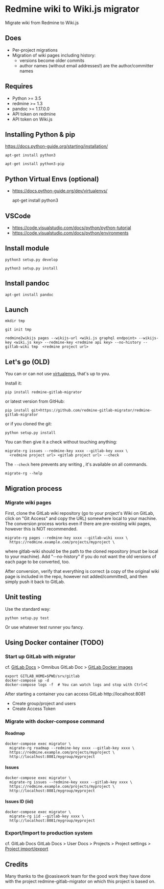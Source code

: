 Redmine wiki to Wiki.js migrator
================================



Migrate wiki from Redmine to Wiki.js

Does
----

- Per-project migrations
- Migration of wiki pages including history:
  - versions become older commits
  - author names (without email addresses!) are the author/committer names

Requires
--------

- Python >= 3.5
- redmine >= 1.3
- pandoc >= 1.17.0.0
- API token on redmine
- API token on Wiki.js



## Installing Python & pip

https://docs.python-guide.org/starting/installation/

    apt-get install python3

    apt-get install python3-pip

## Python Virtual Envs (optional)

* https://docs.python-guide.org/dev/virtualenvs/

    apt-get install python3

## VSCode 

* https://code.visualstudio.com/docs/python/python-tutorial
* https://code.visualstudio.com/docs/python/environments

## Install module

    python3 setup.py develop

    python3 setup.py install


## Install pandoc

    apt-get install pandoc


## Launch

    mkdir tmp

    git init tmp

    redmine2wikijs pages --wikijs-url <wiki.js graphql endpoint> --wikijs-key <wiki.js key> --redmine-key <redmine api key> --no-history --gitlab-wiki tmp  <redmine project url>

Let's go (OLD)
---------------

You can or can not use
[virtualenvs](http://docs.python-guide.org/en/latest/dev/virtualenvs/), that's
up to you.

Install it:

    pip install redmine-gitlab-migrator

or latest version from GitHub:

    pip install git+https://github.com/redmine-gitlab-migrator/redmine-gitlab-migrator

or if you cloned the git:

    python setup.py install

You can then give it a check without touching anything:

    migrate-rg issues --redmine-key xxxx --gitlab-key xxxx \
      <redmine project url> <gitlab project url> --check

The `--check` here prevents any writing , it's available on all
commands.

    migrate-rg --help

Migration process
-----------------

### Migrate wiki pages

First, clone the GitLab wiki repository (go to your project's Wiki on GitLab,
click on "Git Access" and copy the URL) somewhere local to your machine. The
conversion process works even if there are pre-existing wiki pages, however
this is NOT recommended.

    migrate-rg pages --redmine-key xxxx --gitlab-wiki xxxx \
      https://redmine.example.com/projects/myproject \

where gitlab-wiki should be the path to the cloned repository (must be local
to your machine). Add "--no-history" if you do not want the old versions of
each page to be converted, too.

After conversion, verify that everything is correct (a copy of the original
wiki page is included in the repo, however not added/committed), and then
simply push it back to GitLab.

Unit testing
------------

Use the standard way:

    python setup.py test

Or use whatever test runner you fancy.

Using Docker container (TODO)
-----------------------------

### Start up GitLab with migrator

cf. [GitLab Docs](https://docs.gitlab.com/) > Omnibus GitLab Doc > [GitLab Docker images](https://docs.gitlab.com/omnibus/docker/)

    export GITLAB_HOME=$PWD/srv/gitlab
    docker-compose up -d
    docker-compose logs -f  # You can watch logs and stop with Ctrl+C

After starting a container you can access GitLab http://localhost:8081

- Create group/project and users
- Create Access Token

### Migrate with docker-compose command

#### Roadmap

    docker-compose exec migrator \
      migrate-rg roadmap --redmine-key xxxx --gitlab-key xxxx \
      https://redmine.example.com/projects/myproject \
      http://localhost:8081/mygroup/myproject

#### Issues

    docker-compose exec migrator \
      migrate-rg issues --redmine-key xxxx --gitlab-key xxxx \
      https://redmine.example.com/projects/myproject \
      http://localhost:8081/mygroup/myproject

#### Issues ID (iid)

    docker-compose exec migrator \
      migrate-rg iid --gitlab-key xxxx \
      http://localhost:8081/mygroup/myproject

### Export/Import to production system

cf. GitLab Docs
GitLab Docs > User Docs > Projects > Project settings > [Project import/export](https://docs.gitlab.com/ee/user/project/settings/import_export.html)

Credits
----------------------
Many thanks to the @oasiswork team for the good work they have done with the project redmine-gitlab-migrator on which this project is based on.
